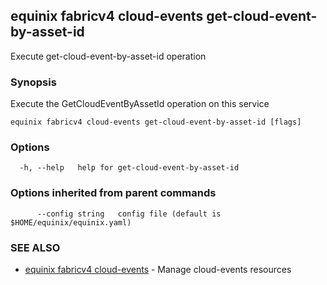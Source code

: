 ## equinix fabricv4 cloud-events get-cloud-event-by-asset-id

Execute get-cloud-event-by-asset-id operation

### Synopsis

Execute the GetCloudEventByAssetId operation on this service

```
equinix fabricv4 cloud-events get-cloud-event-by-asset-id [flags]
```

### Options

```
  -h, --help   help for get-cloud-event-by-asset-id
```

### Options inherited from parent commands

```
      --config string   config file (default is $HOME/equinix/equinix.yaml)
```

### SEE ALSO

* [equinix fabricv4 cloud-events](equinix_fabricv4_cloud-events.md)	 - Manage cloud-events resources

